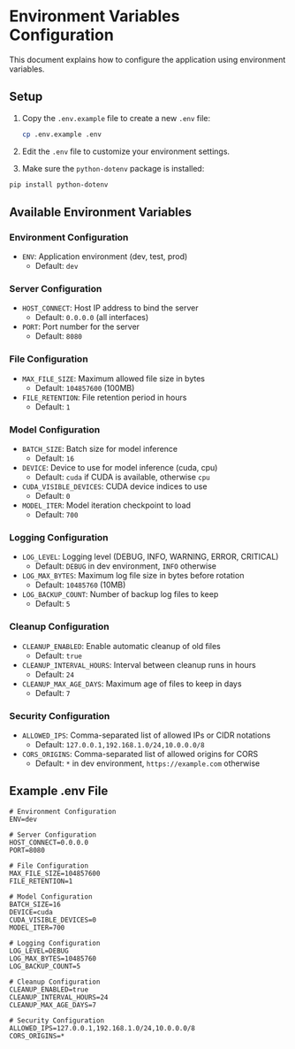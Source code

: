 # Environment Variables Configuration

This document explains how to configure the application using environment variables.

## Setup

1. Copy the `.env.example` file to create a new `.env` file:

   ```bash
   cp .env.example .env
   ```

2. Edit the `.env` file to customize your environment settings.

3. Make sure the `python-dotenv` package is installed:

```bash
pip install python-dotenv
```

## Available Environment Variables

### Environment Configuration

- `ENV`: Application environment (dev, test, prod)
  - Default: `dev`

### Server Configuration

- `HOST_CONNECT`: Host IP address to bind the server
  - Default: `0.0.0.0` (all interfaces)
- `PORT`: Port number for the server
  - Default: `8080`

### File Configuration

- `MAX_FILE_SIZE`: Maximum allowed file size in bytes
  - Default: `104857600` (100MB)
- `FILE_RETENTION`: File retention period in hours
  - Default: `1`

### Model Configuration

- `BATCH_SIZE`: Batch size for model inference
  - Default: `16`
- `DEVICE`: Device to use for model inference (cuda, cpu)
  - Default: `cuda` if CUDA is available, otherwise `cpu`
- `CUDA_VISIBLE_DEVICES`: CUDA device indices to use
  - Default: `0`
- `MODEL_ITER`: Model iteration checkpoint to load
  - Default: `700`

### Logging Configuration

- `LOG_LEVEL`: Logging level (DEBUG, INFO, WARNING, ERROR, CRITICAL)
  - Default: `DEBUG` in dev environment, `INFO` otherwise
- `LOG_MAX_BYTES`: Maximum log file size in bytes before rotation
  - Default: `10485760` (10MB)
- `LOG_BACKUP_COUNT`: Number of backup log files to keep
  - Default: `5`

### Cleanup Configuration

- `CLEANUP_ENABLED`: Enable automatic cleanup of old files
  - Default: `true`
- `CLEANUP_INTERVAL_HOURS`: Interval between cleanup runs in hours
  - Default: `24`
- `CLEANUP_MAX_AGE_DAYS`: Maximum age of files to keep in days
  - Default: `7`

### Security Configuration

- `ALLOWED_IPS`: Comma-separated list of allowed IPs or CIDR notations
  - Default: `127.0.0.1,192.168.1.0/24,10.0.0.0/8`
- `CORS_ORIGINS`: Comma-separated list of allowed origins for CORS
  - Default: `*` in dev environment, `https://example.com` otherwise

## Example .env File

```.env
# Environment Configuration
ENV=dev

# Server Configuration
HOST_CONNECT=0.0.0.0
PORT=8080

# File Configuration
MAX_FILE_SIZE=104857600
FILE_RETENTION=1

# Model Configuration
BATCH_SIZE=16
DEVICE=cuda
CUDA_VISIBLE_DEVICES=0
MODEL_ITER=700

# Logging Configuration
LOG_LEVEL=DEBUG
LOG_MAX_BYTES=10485760
LOG_BACKUP_COUNT=5

# Cleanup Configuration
CLEANUP_ENABLED=true
CLEANUP_INTERVAL_HOURS=24
CLEANUP_MAX_AGE_DAYS=7

# Security Configuration
ALLOWED_IPS=127.0.0.1,192.168.1.0/24,10.0.0.0/8
CORS_ORIGINS=*
```
